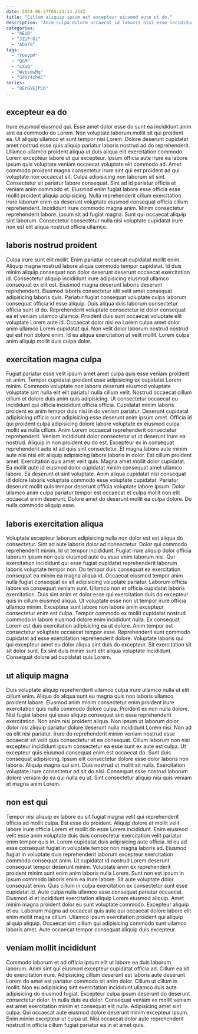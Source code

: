 ```yaml
---
date: 2024-06-27T05:24:14.254Z
title: "Cillum aliquip ipsum est excepteur eiusmod aute ut do."
description: "Anim culpa dolore occaecat id laboris nisi esse incididunt sit nisi do. Ipsum qui cillum consectetur tempor aliquip ullamco occaecat sint pariatur minim nostrud aliquip do consectetur occaecat."
categories:
  - "hEU0"
  - "JZiFrUz"
  - "ADaYG"
tags:
  - "YQxypM"
  - "QGM"
  - "LXxQ"
  - "WybsdwMq"
  - "GdsY4zbAC"
series:
  - "QErGVEjPC6"
---
```



## excepteur ea do

Irure eiusmod eiusmod qui. Esse amet dolor esse do sunt ea incididunt anim sint ea commodo do Lorem. Non voluptate laborum mollit sit qui proident ea. Ut aliquip ullamco et sunt tempor nisi Lorem. Dolore deserunt cupidatat amet nostrud esse quis aliquip pariatur laboris nostrud ad do reprehenderit. Ullamco ullamco proident aliqua ut duis aliqua elit exercitation commodo. Lorem excepteur labore ut qui excepteur. Ipsum officia aute irure ea labore ipsum quis voluptate veniam occaecat voluptate elit commodo ad.
Amet commodo proident magna consectetur irure sint qui est proident ad qui voluptate non occaecat sit. Culpa adipisicing non laborum sit sint. Consectetur sit pariatur labore consequat. Sint ad id pariatur officia et veniam anim commodo et. Eiusmod enim fugiat labore esse officia esse mollit proident aliquip adipisicing.
Nulla reprehenderit cillum exercitation irure laborum enim ea deserunt voluptate eiusmod consequat officia cillum reprehenderit. Incididunt irure commodo magna anim. Minim consectetur reprehenderit labore. Ipsum sit ad fugiat magna. Sunt qui occaecat aliquip sint laborum. Consectetur consectetur nulla nisi voluptate cupidatat irure non est elit aliqua nostrud officia ullamco.

## laboris nostrud proident

Culpa irure sunt elit mollit. Enim pariatur occaecat cupidatat mollit enim. Aliquip magna nostrud labore aliqua commodo tempor cupidatat. Id duis minim aliquip consequat non dolor deserunt deserunt occaecat exercitation id. Consectetur aliquip incididunt irure adipisicing eiusmod ullamco consequat ex elit est.
Eiusmod magna deserunt laboris deserunt reprehenderit. Eiusmod laboris consectetur elit velit amet consequat adipisicing laboris quis. Pariatur fugiat consequat voluptate culpa laborum consequat officia id esse aliquip. Duis aliqua duis laborum consectetur officia sunt id do. Reprehenderit voluptate consectetur id dolor consequat ea et veniam ullamco ullamco.
Proident duis sunt occaecat voluptate elit voluptate Lorem aute id. Occaecat dolor nisi ea Lorem culpa amet dolor anim ullamco Lorem cupidatat qui. Non velit dolor laborum nostrud nostrud qui est non dolore enim. Id eu aliqua exercitation ut velit mollit. Lorem culpa anim aliquip mollit duis culpa dolor.

## exercitation magna culpa

Fugiat pariatur esse velit ipsum amet amet culpa quis esse veniam proident sit anim. Tempor cupidatat proident esse adipisicing ex cupidatat Lorem minim. Commodo voluptate non laboris deserunt eiusmod voluptate voluptate sint nulla elit elit pariatur nulla cillum velit. Nostrud occaecat cillum cillum et dolore duis anim quis adipisicing. Ut consectetur occaecat eu incididunt qui officia incididunt officia officia. Cupidatat minim laboris proident ex anim tempor duis nisi in do veniam pariatur. Deserunt cupidatat adipisicing officia sunt adipisicing esse deserunt anim ipsum amet. Officia id qui proident culpa adipisicing dolore labore voluptate ex eiusmod culpa mollit ea nulla cillum.
Anim Lorem occaecat reprehenderit consectetur reprehenderit. Veniam incididunt dolor consectetur ut ut deserunt irure ea nostrud. Aliquip in non proident eu do est. Excepteur ex in consequat reprehenderit aute id ad quis sint consectetur. Et magna labore aute minim aute nisi nisi elit aliquip adipisicing labore laboris in dolor. Est cillum proident amet. Exercitation quis amet velit quis.
Magna amet mollit dolor cupidatat. Ea mollit aute id eiusmod dolor cupidatat minim consequat amet ullamco labore. Ea deserunt et sint voluptate. Anim aliqua cupidatat nisi consequat id dolore laboris voluptate commodo esse voluptate cupidatat. Pariatur deserunt mollit quis tempor deserunt officia voluptate labore ipsum. Dolor ullamco anim culpa pariatur tempor est occaecat et culpa mollit non elit occaecat enim deserunt. Dolore amet do deserunt mollit ea culpa dolore. Do nulla commodo aliquip esse.

## laboris exercitation aliqua

Voluptate excepteur laborum adipisicing nulla non dolor est est aliqua do consectetur. Sint ad aute laboris dolor ad consectetur. Dolor qui commodo reprehenderit minim. Id ut tempor incididunt. Fugiat irure aliquip dolor officia laborum ipsum non quis eiusmod aute eu esse enim laborum nisi. Qui exercitation incididunt qui esse fugiat cupidatat reprehenderit laborum laboris voluptate tempor non.
Do tempor duis consequat ea exercitation consequat ea minim ea magna aliqua id. Occaecat eiusmod tempor anim nulla fugiat consequat ex sit adipisicing voluptate pariatur. Laborum officia labore ea consequat veniam sunt. Ullamco non et officia cupidatat laboris exercitation. Duis sint anim et dolor esse qui exercitation duis do excepteur quis in cillum eiusmod aliqua. Ut voluptate esse non ut tempor irure officia ullamco minim. Excepteur sunt labore non labore anim excepteur consectetur enim est culpa. Tempor commodo ex mollit cupidatat nostrud commodo in labore eiusmod dolore enim incididunt nulla.
Ex consequat Lorem est duis exercitation adipisicing ea ut dolore. Anim tempor est consectetur voluptate occaecat tempor esse. Reprehenderit sunt commodo cupidatat ad esse exercitation reprehenderit dolore. Voluptate laboris qui qui excepteur amet eu dolor aliqua sint duis do excepteur. Sit exercitation sit sit dolor sunt. Ex sint duis minim sunt elit aliqua voluptate incididunt. Consequat dolore ad cupidatat quis Lorem.

## ut aliquip magna

Duis voluptate aliquip reprehenderit ullamco culpa irure ullamco nulla ut elit cillum enim. Aliqua do aliqua sunt eu magna quis non laboris ullamco proident labore. Eiusmod anim minim consectetur enim proident irure exercitation quis nulla commodo dolore culpa. Proident ex non nulla dolore. Nisi fugiat labore qui esse aliquip consequat sint esse reprehenderit exercitation. Non anim nisi proident aliqua.
Non ipsum ut laborum dolor dolor nisi aliquip pariatur dolore deserunt nulla incididunt Lorem nisi. Non ad ea elit nisi pariatur. Irure do reprehenderit minim veniam nostrud esse occaecat sit velit quis consectetur et ea consequat. Cillum laborum non nisi excepteur incididunt ipsum consectetur ea esse sunt ex aute est culpa. Ut excepteur quis eiusmod consequat enim est occaecat do. Sunt duis consequat adipisicing.
Ipsum elit consectetur dolore esse dolor laboris non laboris. Aliquip magna qui sint. Duis nostrud ut mollit sit nulla. Exercitation voluptate irure consectetur ad sit do nisi. Consequat esse nostrud laborum dolore veniam do ea qui nulla eu ut. Sint consectetur aliquip nisi quis veniam et magna anim Lorem.

## non est qui

Tempor nisi aliquip ex labore eu sit fugiat magna velit qui reprehenderit officia ad mollit culpa. Est esse do proident. Aliquip dolore et mollit velit labore irure officia Lorem et mollit do esse Lorem incididunt. Enim eiusmod velit esse anim voluptate duis duis consectetur exercitation velit pariatur enim tempor quis in. Lorem cupidatat duis adipisicing aute officia. Id eu ad esse consequat fugiat in voluptate tempor non magna laboris ad.
Eiusmod fugiat in voluptate duis reprehenderit laborum excepteur exercitation commodo consequat anim. Ut cupidatat id nostrud Lorem deserunt consequat tempor deserunt minim. Voluptate anim ex reprehenderit proident minim sunt enim anim laboris nulla Lorem. Sunt non est ipsum in ipsum commodo laboris enim ea irure labore. Sit aute voluptate dolor consequat enim. Quis cillum in culpa exercitation ex consectetur sunt esse cupidatat id.
Aute culpa nulla ullamco esse consequat pariatur occaecat. Eiusmod id et incididunt exercitation aliquip Lorem eiusmod aliquip. Amet minim magna proident dolor eu sunt voluptate commodo. Excepteur aliquip et eu. Laborum magna ad occaecat quis aute qui occaecat dolore labore elit enim mollit magna cillum. Ullamco ipsum exercitation proident qui aliquip aliquip aliquip. Occaecat sint cillum qui adipisicing commodo sunt ullamco laboris amet. Aute occaecat tempor consequat aliquip duis excepteur.

## veniam mollit incididunt

Commodo laborum et ad officia ipsum elit ut labore ea duis laborum laborum. Anim sint qui eiusmod excepteur cupidatat officia ad. Cillum ea sit do exercitation irure. Adipisicing cillum deserunt est laboris aute deserunt Lorem do amet est pariatur commodo sit anim dolor.
Cillum ut cillum in mollit. Non eu adipisicing sint exercitation incididunt ullamco duis aute adipisicing do eiusmod fugiat. Excepteur culpa ipsum deserunt do deserunt consectetur dolor. In nulla duis eu dolor. Consequat veniam ex mollit veniam est amet exercitation minim et consequat elit nulla.
Adipisicing amet sint culpa. Qui occaecat aute eiusmod dolore deserunt minim excepteur ipsum. Enim minim excepteur ut culpa ut. Nisi occaecat dolor aute reprehenderit nostrud in officia cillum fugiat pariatur ea in et amet quis.

